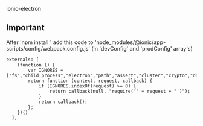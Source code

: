 ionic-electron

## Important


After 'npm install ' add this code to 'node_modules/@ionic/app-scripts/config/webpack.config.js' (in 'devConfig' and 'prodConfig' array's)

```
externals: [
    (function () {
        var IGNORES = ["fs","child_process","electron","path","assert","cluster","crypto","dns","domain","events","http","https","net","os","process","punycode","querystring","readline","repl","stream","string_decoder","tls","tty","dgram","url","util","v8","vm","zlib"];
        return function (context, request, callback) {
            if (IGNORES.indexOf(request) >= 0) {
                return callback(null, "require('" + request + "')");
            }
            return callback();
        };
    })()
  ],
```